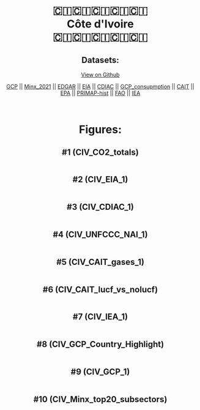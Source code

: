 
<center>
<h1 align="center">
🇨🇮🇨🇮🇨🇮🇨🇮🇨🇮
<br>
Côte d'Ivoire
<br>
🇨🇮🇨🇮🇨🇮🇨🇮🇨🇮
</h1>
<h2>Datasets:</h2>
<p><a href="https://github.com/dquintani/GreenhouseData/tree/master/country_data/CIV_Côte d'Ivoire/data">View on Github</a>
<br></p><p><a href="data/CIV_GCP.csv">GCP</a> || <a href="data/CIV_Minx_2021.csv">Minx_2021</a> || <a href="data/CIV_EDGAR.csv">EDGAR</a> || <a href="data/CIV_EIA.csv">EIA</a> || <a href="data/CIV_CDIAC.csv">CDIAC</a> || <a href="data/CIV_GCP_consupmption.csv">GCP_consupmption</a> || <a href="data/CIV_CAIT.csv">CAIT</a> || <a href="data/CIV_EPA.csv">EPA</a> || <a href="data/CIV_PRIMAP-hist.csv">PRIMAP-hist</a> || <a href="data/CIV_FAO.csv">FAO</a> || <a href="data/CIV_IEA.csv">IEA</a></p><p><br></p>
<h1>Figures:</h1><h2>#1 (CIV_CO2_totals)</h2>
<p><img alt="" src="figures/CIV_CO2_totals.png" /></p><h2>#2 (CIV_EIA_1)</h2>
<p><img alt="" src="figures/CIV_EIA_1.png" /></p><h2>#3 (CIV_CDIAC_1)</h2>
<p><img alt="" src="figures/CIV_CDIAC_1.png" /></p><h2>#4 (CIV_UNFCCC_NAI_1)</h2>
<p><img alt="" src="figures/CIV_UNFCCC_NAI_1.png" /></p><h2>#5 (CIV_CAIT_gases_1)</h2>
<p><img alt="" src="figures/CIV_CAIT_gases_1.png" /></p><h2>#6 (CIV_CAIT_lucf_vs_nolucf)</h2>
<p><img alt="" src="figures/CIV_CAIT_lucf_vs_nolucf.png" /></p><h2>#7 (CIV_IEA_1)</h2>
<p><img alt="" src="figures/CIV_IEA_1.png" /></p><h2>#8 (CIV_GCP_Country_Highlight)</h2>
<p><img alt="" src="figures/CIV_GCP_Country_Highlight.png" /></p><h2>#9 (CIV_GCP_1)</h2>
<p><img alt="" src="figures/CIV_GCP_1.png" /></p><h2>#10 (CIV_Minx_top20_subsectors)</h2>
<p><img alt="" src="figures/CIV_Minx_top20_subsectors.png" /></p>